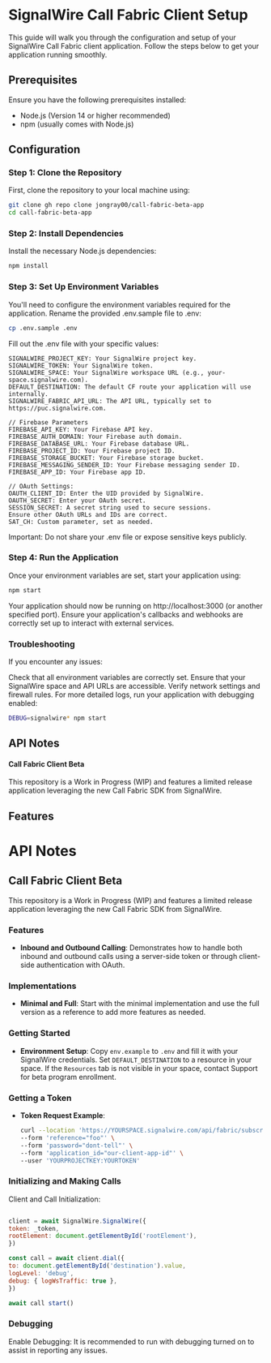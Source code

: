 # SignalWire Call Fabric Client Setup

This guide will walk you through the configuration and setup of your SignalWire Call Fabric client application. Follow the steps below to get your application running smoothly.

## Prerequisites

Ensure you have the following prerequisites installed:

- Node.js (Version 14 or higher recommended)
- npm (usually comes with Node.js)

## Configuration

### Step 1: Clone the Repository

First, clone the repository to your local machine using:

```bash
git clone gh repo clone jongray00/call-fabric-beta-app
cd call-fabric-beta-app
```
### Step 2: Install Dependencies
Install the necessary Node.js dependencies:


```bash
npm install
```

### Step 3: Set Up Environment Variables
You'll need to configure the environment variables required for the application. Rename the provided .env.sample file to .env:

``` bash
cp .env.sample .env
```


Fill out the .env file with your specific values:
```
SIGNALWIRE_PROJECT_KEY: Your SignalWire project key.
SIGNALWIRE_TOKEN: Your SignalWire token.
SIGNALWIRE_SPACE: Your SignalWire workspace URL (e.g., your-space.signalwire.com).
DEFAULT_DESTINATION: The default CF route your application will use internally.
SIGNALWIRE_FABRIC_API_URL: The API URL, typically set to https://puc.signalwire.com.

// Firebase Parameters
FIREBASE_API_KEY: Your Firebase API key.
FIREBASE_AUTH_DOMAIN: Your Firebase auth domain.
FIREBASE_DATABASE_URL: Your Firebase database URL.
FIREBASE_PROJECT_ID: Your Firebase project ID.
FIREBASE_STORAGE_BUCKET: Your Firebase storage bucket.
FIREBASE_MESSAGING_SENDER_ID: Your Firebase messaging sender ID.
FIREBASE_APP_ID: Your Firebase app ID.

// OAuth Settings:
OAUTH_CLIENT_ID: Enter the UID provided by SignalWire.
OAUTH_SECRET: Enter your OAuth secret.
SESSION_SECRET: A secret string used to secure sessions.
Ensure other OAuth URLs and IDs are correct.
SAT_CH: Custom parameter, set as needed.
```

Important:
Do not share your .env file or expose sensitive keys publicly.

### Step 4: Run the Application
Once your environment variables are set, start your application using:

```bash
npm start
```
Your application should now be running on http://localhost:3000 (or another specified port). Ensure your application's callbacks and webhooks are correctly set up to interact with external services.

### Troubleshooting
If you encounter any issues:

Check that all environment variables are correctly set.
Ensure that your SignalWire space and API URLs are accessible.
Verify network settings and firewall rules.
For more detailed logs, run your application with debugging enabled:

```bash
DEBUG=signalwire* npm start
```

## API Notes
#### Call Fabric Client Beta
This repository is a Work in Progress (WIP) and features a limited release application leveraging the new Call Fabric SDK from SignalWire.

## Features
# API Notes

## Call Fabric Client Beta

This repository is a Work in Progress (WIP) and features a limited release application leveraging the new Call Fabric SDK from SignalWire.

### Features

- **Inbound and Outbound Calling**: Demonstrates how to handle both inbound and outbound calls using a server-side token or through client-side authentication with OAuth.

### Implementations

- **Minimal and Full**: Start with the minimal implementation and use the full version as a reference to add more features as needed.

### Getting Started

- **Environment Setup**: Copy `env.example` to `.env` and fill it with your SignalWire credentials. Set `DEFAULT_DESTINATION` to a resource in your space. If the `Resources` tab is not visible in your space, contact Support for beta program enrollment.

### Getting a Token

- **Token Request Example**:

  ```bash
  curl --location 'https://YOURSPACE.signalwire.com/api/fabric/subscribers/tokens' \
  --form 'reference="foo"' \
  --form 'password="dont-tell"' \
  --form 'application_id="our-client-app-id"' \
  --user 'YOURPROJECTKEY:YOURTOKEN'
    ```
  
### Initializing and Making Calls
Client and Call Initialization:
```javascript

client = await SignalWire.SignalWire({
token: _token,
rootElement: document.getElementById('rootElement'),
})

const call = await client.dial({
to: document.getElementById('destination').value,
logLevel: 'debug',
debug: { logWsTraffic: true },
})

await call start()
```

### Debugging
Enable Debugging: It is recommended to run with debugging turned on to assist in reporting any issues.


